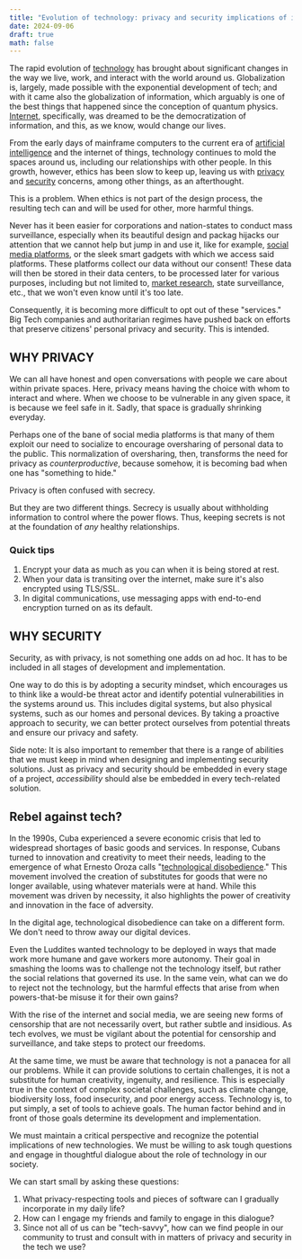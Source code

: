 ```yaml
---
title: "Evolution of technology: privacy and security implications of it"
date: 2024-09-06
draft: true
math: false
---
```


The rapid evolution of [technology](/technology) has brought about
significant changes in the way we live, work, and interact with the
world around us. Globalization is, largely, made possible with the
exponential development of tech; and with it came also the globalization
of information, which arguably is one of the best things that happened
since the conception of quantum physics. [Internet](/internet),
specifically, was dreamed to be the democratization of information, and
this, as we know, would change our lives.

From the early days of mainframe computers to the current era of
[artificial intelligence](/ai) and the internet of things, technology
continues to mold the spaces around us, including our relationships with
other people. In this growth, however, ethics has been slow to keep up,
leaving us with [privacy](/privacy) and [security](/security) concerns,
among other things, as an afterthought.

This is a problem. When ethics is not part of the design process, the
resulting tech can and will be used for other, more harmful things.

Never has it been easier for corporations and nation-states to conduct
mass surveillance, especially when its beautiful design and packag
hijacks our attention that we cannot help but jump in and use it, like
for example, [social media platforms](/social-media), or the sleek smart gadgets with
which we access said platforms. These platforms collect our data without
our consent! These data will then be stored in their data centers, to be
processed later for various purposes, including but not limited to,
[market research](/mr), state surveillance, etc., that we won't even
know until it's too late.

Consequently, it is becoming more difficult to opt out of these
"services." Big Tech companies and authoritarian regimes have pushed
back on efforts that preserve citizens' personal privacy and security.
This is intended.

## WHY PRIVACY

We can all have honest and open conversations with people we care about
within private spaces. Here, privacy means having the choice with whom
to interact and where. When we choose to be vulnerable in any given
space, it is because we feel safe in it. Sadly, that space is gradually
shrinking everyday.

Perhaps one of the bane of social media platforms is that many of them
exploit our need to socialize to encourage oversharing of personal data
to the public. This normalization of oversharing, then, transforms the
need for privacy as *counterproductive*, because somehow, it is becoming
bad when one has "something to hide."

Privacy is often confused with secrecy.

But they are two different things. Secrecy is usually about withholding
information to control where the power flows. Thus, keeping secrets is
not at the foundation of *any* healthy relationships.

### Quick tips

1. Encrypt your data as much as you can when it is being stored at rest.
2. When your data is transiting over the internet, make sure it's also
   encrypted using TLS/SSL.
3. In digital communications, use messaging apps with end-to-end
   encryption turned on as its default.

## WHY SECURITY

Security, as with privacy, is not something one adds on ad hoc. It has
to be included in all stages of development and implementation.

One way to do this is by adopting a security mindset, which encourages
us to think like a would-be threat actor and identify potential
vulnerabilities in the systems around us. This includes digital systems,
but also physical systems, such as our homes and personal devices. By
taking a proactive approach to security, we can better protect ourselves
from potential threats and ensure our privacy and safety.

Side note: It is also important to remember that there is a range of
abilities that we must keep in mind when designing and implementing
security solutions. Just as privacy and security should be embedded in
every stage of a project, *accessibility* should alse be embedded in
every tech-related solution.

## Rebel against tech?

In the 1990s, Cuba experienced a severe economic crisis that led to
widespread shortages of basic goods and services. In response, Cubans
turned to innovation and creativity to meet their needs, leading to the
emergence of what Ernesto Oroza calls "[technological
disobedience](/technological-disobedience)." This movement involved the
creation of substitutes for goods that were no longer available, using
whatever materials were at hand. While this movement was driven by
necessity, it also highlights the power of creativity and innovation in
the face of adversity.

In the digital age, technological disobedience can take on a different
form. We don't need to throw away our digital devices.

Even the Luddites wanted technology to be deployed in ways that made
work more humane and gave workers more autonomy. Their goal in smashing
the looms was to challenge not the technology itself, but rather the
social relations that governed its use. In the same vein, what can we do
to reject not the technology, but the harmful effects that arise from
when powers-that-be misuse it for their own gains?

With the rise of the internet and social media, we are seeing new forms
of censorship that are not necessarily overt, but rather subtle and
insidious. As tech evolves, we must be vigilant about the potential for
censorship and surveillance, and take steps to protect our freedoms.

At the same time, we must be aware that technology is not a panacea for
all our problems. While it can provide solutions to certain challenges,
it is not a substitute for human creativity, ingenuity, and resilience.
This is especially true in the context of complex societal challenges,
such as climate change, biodiversity loss, food insecurity, and poor
energy access. Technology is, to put simply, a set of tools to achieve
goals. The human factor behind and in front of those goals determine its
development and implementation.

We must maintain a critical perspective and recognize the potential
implications of new technologies. We must be willing to ask tough
questions and engage in thoughtful dialogue about the role of technology
in our society.

We can start small by asking these questions:

1. What privacy-respecting tools and pieces of software can I gradually
   incorporate in my daily life?
2. How can I engage my friends and family to engage in this dialogue?
3. Since not all of us can be "tech-savvy", how can we find people in
   our community to trust and consult with in matters of privacy and
   security in the tech we use?
